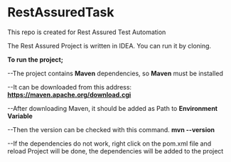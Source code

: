# RestAssuredTask
This repo is created for Rest Assured Test Automation

The Rest Assured Project is written in IDEA. You can run it by cloning.

**To run the project;**

--The project contains **Maven** dependencies, so **Maven** must be installed

--It can be downloaded from this address: **https://maven.apache.org/download.cgi**

--After downloading Maven, it should be added as Path to **Environment Variable**

--Then the version can be checked with this command. **mvn --version**

--If the dependencies do not work, right click on the pom.xml file and reload Project will be done, the dependencies will be added to the project
